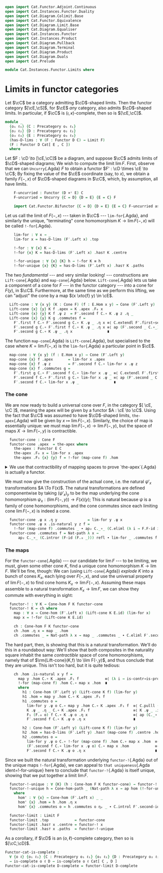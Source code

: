 ```agda
open import Cat.Functor.Adjoint.Continuous
open import Cat.Instances.Functor.Duality
open import Cat.Diagram.Colimit.Base
open import Cat.Functor.Equivalence
open import Cat.Diagram.Limit.Base
open import Cat.Diagram.Equaliser
open import Cat.Instances.Functor
open import Cat.Instances.Product
open import Cat.Diagram.Pullback
open import Cat.Diagram.Terminal
open import Cat.Diagram.Product
open import Cat.Diagram.Duals
open import Cat.Prelude

module Cat.Instances.Functor.Limits where
```

# Limits in functor categories

Let $\cC$ be a category admitting $\cD$-shaped limits. Then the
functor category $[\cE,\cS]$, for $\cE$ _any_ category, also
admits $\cD$-shaped limits. In particular, if $\cC$ is
$(\iota,\kappa)$-complete, then so is $[\cE,\cC]$.

```agda
module _
  {o₁ ℓ₁} {C : Precategory o₁ ℓ₁}
  {o₂ ℓ₂} {D : Precategory o₂ ℓ₂}
  {o₃ ℓ₃} {E : Precategory o₃ ℓ₃}
  (has-D-lims : ∀ (F : Functor D C) → Limit F)
  (F : Functor D Cat[ E , C ])
  where
```

<!--
```agda
  open Cone-hom
  open Terminal
  open Functor
  open Cone
  open _=>_

  import Cat.Reasoning C as C
  import Cat.Reasoning D as D
  import Cat.Reasoning E as E

  private
    module F = Functor F
```
-->

Let $F : \cD \to [\cE,\cC]$ be a diagram, and suppose $\cC$
admits limits of $\cD$-shaped diagrams; We wish to compute the limit
$\lim F$. First, observe that we can `Uncurry`{.Agda} $F$ to obtain a
functor $F' : \cD \times \cE \to \cC$; By fixing the value of
the $\cE$ coordinate (say, to $x$), we obtain a family $F(-, x)$ of
$\cD$-shaped diagrams in $\cC$, which, by assumption, all have
limits.

```agda
    F-uncurried : Functor (D ×ᶜ E) C
    F-uncurried = Uncurry {C = D} {D = E} {E = C} F

    import Cat.Functor.Bifunctor {C = D} {D = E} {E = C} F-uncurried as F′
```

Let us call the limit of $F(-, x)$ --- taken in $\cC$ ---
`lim-for`{.Agda}, and similarly the unique, "terminating" cone
homomorphism $K \to \lim F(-, x)$ will be called `!-for`{.Agda}.

```agda
    lim-for : ∀ x → _
    lim-for x = has-D-lims (F′.Left x) .top

    !-for : ∀ {x} K → _
    !-for {x} K = has-D-lims (F′.Left x) .has⊤ K .centre

    !-for-unique : ∀ {x} {K} h → !-for K ≡ h
    !-for-unique {x} {K} = has-D-lims (F′.Left x) .has⊤ K .paths
```

The two _fundamental_ --- and very similar looking! --- constructions
are `Lift-cone`{.Agda} and `map-cone`{.Agda} below. `Lift-cone`{.Agda}
lets us take a component of a cone for $F$ --- in the functor category
--- into a cone for $F(y)$, in $\cC$. Furthermore, at the same time
as we perform this lifting, we can "adjust" the cone by a map $(x
\xto{f} y) \in \cE$.

```agda
  Lift-cone : ∀ {x y} (K : Cone F) (f : E.Hom x y) → Cone (F′.Left y)
  Lift-cone {x} {y} K f .apex = K .apex .F₀ x
  Lift-cone {x} {y} K f .ψ z  = F′.second f C.∘ K .ψ z .η _
  Lift-cone {x} {y} K g .commutes f =
    F′.first f C.∘ F′.second g C.∘ K .ψ _ .η x ≡⟨ C.extendl F′.first∘second ⟩
    F′.second g C.∘ F′.first f C.∘ K .ψ _ .η x ≡⟨ ap (F′.second _ C.∘_) (ap₂ C._∘_ (C.elimr (F-id (F.₀ _))) refl ∙ K .commutes f ηₚ x) ⟩
    F′.second g C.∘ K .ψ _ .η x                ∎
```

The function `map-cone`{.Agda} is `Lift-cone`{.Agda}, but specialised to
the case where $K = \lim F(-, x)$ is the `lim-for`{.Agda} a particular
point in $\cE$.

```agda
  map-cone : ∀ {x y} (f : E.Hom x y) → Cone (F′.Left y)
  map-cone {x} f .apex       = lim-for x .apex
  map-cone {x} f .ψ z        = F′.second f C.∘ lim-for x .ψ z
  map-cone {x} f .commutes g =
    F′.first g C.∘ F′.second f C.∘ lim-for x .ψ _ ≡⟨ C.extendl F′.first∘second ⟩
    F′.second f C.∘ F′.first g C.∘ lim-for x .ψ _ ≡⟨ ap (F′.second _ C.∘_) (lim-for x .commutes _) ⟩
    F′.second f C.∘ lim-for x .ψ _                ∎
```

### The cone

We are now ready to build a universal cone over $F$, in the category $[
\cE, \cC ]$, meaning the apex will be given by a functor $A : \cE
\to \cC$. Using the fact that $\cC$ was assumed to have
$\cD$-shaped limits, `the-apex`{.Agda} will be given by $x \mapsto
\lim F(-, x)$. Similarly, the choice of map is essentially unique: we
must map $\lim F(-, x) \to \lim F(-, y)$, but the space of maps $X \to
\lim F(-, y)$ is contractible.

```agda
  functor-cone : Cone F
  functor-cone .apex  = the-apex where
    the-apex : Functor E C
    the-apex .F₀ x = lim-for x .apex
    the-apex .F₁ {x} {y} f = !-for (map-cone f) .hom
```

<details>
<summary> We use that contractibility of mapping spaces to prove
`the-apex`{.Agda} is actually a functor. </summary>

```agda
    the-apex .F-id = ap hom (!-for-unique map) where
      map : Cone-hom _ _ _
      map .hom = C.id
      map .commutes _ = C.idr _ ∙ C.introl F′.second-id
    the-apex .F-∘ {x} {y} {z} f g = ap hom (!-for-unique map)
      where
        map : Cone-hom _ _ _
        map .hom = the-apex .F₁ f C.∘ the-apex .F₁ g
        map .commutes o =
          (lim-for z .ψ o C.∘ _ C.∘ _)                               ≡⟨ C.extendl (!-for (map-cone f) .commutes _) ⟩
          (F′.second f C.∘ lim-for y .ψ o C.∘ _)                     ≡⟨ ap (F′.second f C.∘_) (!-for (map-cone g) .commutes _) ⟩
          (F′.second f C.∘ F′.second g C.∘ lim-for x .ψ o)           ≡⟨ C.pulll (sym F′.second∘second) ⟩
          (F′.second (f E.∘ g) C.∘ has-D-lims (F′.Left x) .top .ψ o) ∎
```

</details>

We must now give the construction of the actual cone, i.e. the natural
$\psi'_x$ transformations $A \To F(x)$. The natural transformations are
defined componentwise by taking $(\psi'_x)_y$ to be the map underlying
the cone homomorphism $\psi_x : (\lim F(-,y)) \to F(x)(y)$; This is
natural because $\psi$ is a family of cone homomorphisms, and the cone
commutes since each limiting cone $\lim F(-,x)$ is indeed a cone.

```agda
  functor-cone .ψ x .η y              = lim-for y .ψ x
  functor-cone .ψ x .is-natural y z f =
    !-for (map-cone f) .commutes _ ∙ ap₂ C._∘_ (C.eliml (λ i → F.F-id i .η z)) refl
  functor-cone .commutes f = Nat-path λ x →
      ap₂ C._∘_ (C.intror (F-id (F.₀ _))) refl ∙ lim-for _ .commutes f
```

### The maps

For the `functor-cone`{.Agda} --- our candidate for $\lim F$ --- to be
limiting, we must, given some other cone $K$, find a unique cone
homomorphism $K \to \lim F$. We'll be fine, though: We can (using
`Lift-cone`{.Agda}) _explode_ $K$ into a bunch of cones $K_x$, each lying
over $F(-,x)$, and use the universal property of $\lim F(-,x)$ to find
cone homs $K_x \to \lim F(-,x)$. Assuming these maps assemble to a
natural transformation $K_x \to \lim F$, we can show they commute with
everything in sight:

```agda
  functor-! : ∀ K → Cone-hom F K functor-cone
  functor-! K = ch where
    map : ∀ x → Cone-hom (F′.Left x) (Lift-cone K E.id) (lim-for x)
    map x = !-for (Lift-cone K E.id)

    ch : Cone-hom F K functor-cone
    ch .hom .η x = map _ .hom
    ch .commutes _ = Nat-path λ x → map _ .commutes _ ∙ C.eliml F′.second-id
```

The hard part, then, is showing that this is a natural transformation.
We'll do this in a roundabout way: We'll show that both composites in
the naturality square inhabit the same _contractible_ space of cone
homomorphisms, namely that of $\rm{Lift-cone}(K,f) \to \lim F(-,y)$,
and thus conclude that they are unique. This isn't too hard, but it is
quite tedious:

```agda
    ch .hom .is-natural x y f =
      map y .hom C.∘ K .apex .F₁ f            ≡⟨ (λ i → is-contr→is-prop (has-D-lims (F′.Left y) .has⊤ (Lift-cone K f)) h1 h2 i .hom) ⟩
      !-for (map-cone f) .hom C.∘ map x .hom  ∎
      where
        h1 : Cone-hom (F′.Left y) (Lift-cone K f) (lim-for y)
        h1 .hom = map y .hom C.∘ K .apex .F₁ f
        h1 .commutes o =
          lim-for y .ψ o C.∘ map y .hom C.∘ K .apex .F₁ f  ≡⟨ C.pulll (map y .commutes _ ∙ C.eliml F′.second-id) ⟩
          K .ψ _ .η _ C.∘ K .apex .F₁ f                    ≡⟨ K .ψ _ .is-natural _ _ _ ⟩
          F₁ (F.₀ o) f C.∘ K .ψ o .η x                     ≡⟨ ap (C._∘ K .ψ o .η x) (C.introl (F-id F ηₚ y)) ⟩
          F′.second f C.∘ K .ψ o .η x                      ∎

        h2 : Cone-hom (F′.Left y) (Lift-cone K f) (lim-for y)
        h2 .hom = has-D-lims (F′.Left y) .has⊤ (map-cone f) .centre .hom C.∘ map x .hom
        h2 .commutes o =
          lim-for y .ψ o C.∘ !-for (map-cone f) .hom C.∘ map x .hom  ≡⟨ C.pulll (has-D-lims (F′.Left y) .has⊤ (map-cone f) .centre .commutes _) ⟩
          (F′.second f C.∘ lim-for x .ψ o) C.∘ map x .hom            ≡⟨ C.pullr (map x .commutes _ ∙ C.eliml F′.second-id) ⟩
          F′.second f C.∘ K .ψ o .η x                                ∎
```

Since we built the natural transformation underlying `functor-!`{.Agda}
out of the unique maps `!-for`{.Agda}, we can appeal to `that
uniqueness`{.Agda ident=!-for-unique} here to conclude that
`functor-!`{.Agda} is itself unique, showing that we put together a
limit $\lim F$.

```agda
  functor-!-unique : ∀ {K} (h : Cone-hom F K functor-cone) → functor-! K ≡ h
  functor-!-unique h = Cone-hom-path _ (Nat-path λ x → ap hom (!-for-unique hom'))
    where
      hom' : ∀ {x} → Cone-hom (F′.Left x) _ _
      hom' {x} .hom = h .hom .η x
      hom' {x} .commutes o = h .commutes o ηₚ _ ∙ C.introl F′.second-id

  functor-limit : Limit F
  functor-limit .top            = functor-cone
  functor-limit .has⊤ x .centre = functor-! x
  functor-limit .has⊤ x .paths  = functor-!-unique
```

As a corollary, if $\cD$ is an $(o,\ell)$-complete category, then so
is $[\cC,\cD]$.

```agda
Functor-cat-is-complete :
  ∀ {o ℓ} {o₁ ℓ₁} {C : Precategory o₁ ℓ₁} {o₂ ℓ₂} {D : Precategory o₂ ℓ₂}
  → is-complete o ℓ D → is-complete o ℓ Cat[ C , D ]
Functor-cat-is-complete D-complete = functor-limit D-complete
```

<!--
```agda
module _
  {o₁ ℓ₁} {C : Precategory o₁ ℓ₁}
  {o₂ ℓ₂} {D : Precategory o₂ ℓ₂}
  {o₃ ℓ₃} {E : Precategory o₃ ℓ₃}
  (has-D-colims : ∀ (F : Functor D C) → Colimit F)
  (F : Functor D Cat[ E , C ])
  where

  functor-colimit : Colimit F
  functor-colimit = colim where
    F′ : Functor (D ^op) Cat[ E ^op , C ^op ]
    F′ = op-functor→ F∘ Functor.op F

    F′-lim : Limit F′
    F′-lim = functor-limit
      (λ f → subst Limit F^op^op≡F (Colimit→Co-limit _ (has-D-colims (Functor.op f))))
      F′

    LF′′ : Limit (op-functor← {C = E} {D = C} F∘ (op-functor→ F∘ Functor.op F))
    LF′′ = right-adjoint-limit (is-equivalence.F⊣F⁻¹ op-functor-is-equiv) F′-lim

    LFop : Limit (Functor.op F)
    LFop = subst Limit (F∘-assoc ∙ ap (_F∘ Functor.op F) op-functor←→ ∙ F∘-idl) LF′′

    colim : Colimit F
    colim = Co-limit→Colimit _ LFop

Functor-cat-is-cocomplete :
  ∀ {o ℓ} {o₁ ℓ₁} {C : Precategory o₁ ℓ₁} {o₂ ℓ₂} {D : Precategory o₂ ℓ₂}
  → is-cocomplete o ℓ D → is-cocomplete o ℓ Cat[ C , D ]
Functor-cat-is-cocomplete D-cocomplete = functor-colimit D-cocomplete
```
-->
